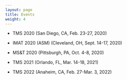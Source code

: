 ```yaml
---
layout: page
title: Events
weight: 4
---
```


- TMS 2020 (San Diego, CA, Feb. 23-27, 2020)

- IMAT 2020 (ASM) (Cleveland, OH, Sept. 14-17, 2020)

- MS&T 2020 (Pittsburgh, PA, Oct. 4-8, 2020)

- TMS 2021 (Orlando, FL, Mar. 14-18, 2021)

- TMS 2022 (Anaheim, CA, Feb. 27-Mar. 3, 2022)

